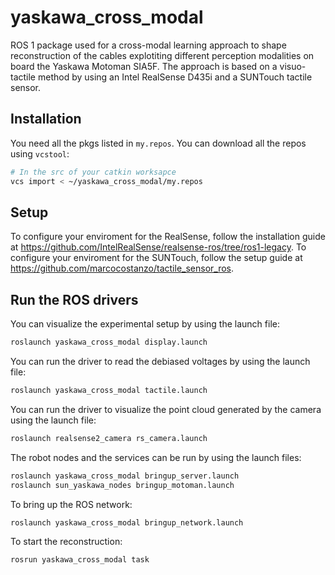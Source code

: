 # yaskawa_cross_modal

ROS 1 package used for a cross-modal learning approach to shape reconstruction of the cables explotiting different perception modalities on board the Yaskawa Motoman SIA5F. The approach is based on a visuo-tactile method by using an Intel RealSense D435i and a SUNTouch tactile sensor.

## Installation

You need all the pkgs listed in `my.repos`.
You can download all the repos using `vcstool`:
```bash
# In the src of your catkin worksapce
vcs import < ~/yaskawa_cross_modal/my.repos
```

## Setup

To configure your enviroment for the RealSense, follow the installation guide at https://github.com/IntelRealSense/realsense-ros/tree/ros1-legacy.
To configure your enviroment for the SUNTouch, follow the setup guide at https://github.com/marcocostanzo/tactile_sensor_ros.


## Run the ROS drivers

You can visualize the experimental setup by using the launch file:
```bash
roslaunch yaskawa_cross_modal display.launch
```

You can run the driver to read the debiased voltages by using the launch file:
```bash
roslaunch yaskawa_cross_modal tactile.launch
```

You can run the driver to visualize the point cloud generated by the camera using the launch file:
```bash
roslaunch realsense2_camera rs_camera.launch
```

The robot nodes and the services can be run by using the launch files:
```bash
roslaunch yaskawa_cross_modal bringup_server.launch
roslaunch sun_yaskawa_nodes bringup_motoman.launch
```

To bring up the ROS network:
```bash
roslaunch yaskawa_cross_modal bringup_network.launch
```

To start the reconstruction:
```bash
rosrun yaskawa_cross_modal task
```
